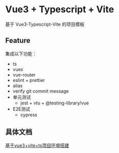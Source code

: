 # Vue3 + Typescript + Vite

基于 Vue3-Typescript-Vite 的项目模板

## Feature

集成以下功能：
* ts
* vuex
* vue-router
* eslint + prettier
* alias
* verify git commit message
* 单元测试
    * jest + vtu + @testing-library/vue
* E2E测试
    * cypress


## 具体文档

[基于vue3+vite+ts项目环境搭建 ](https://wiki.dm-ai.cn/pages/viewpage.action?pageId=319654347)


